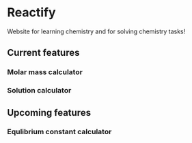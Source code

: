 # Reactify

Website for learning chemistry and for solving chemistry tasks!

## Current features

### Molar mass calculator
### Solution calculator

## Upcoming features
### Equlibrium constant calculator
